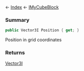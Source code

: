 ← [Index](Api-Index) ← [IMyCubeBlock](VRage.Game.ModAPI.Ingame.IMyCubeBlock)

### Summary

```csharp
public Vector3I Position { get; }
```

Position in grid coordinates

### Returns

[Vector3I](VRageMath.Vector3I)

